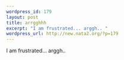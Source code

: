 ```yaml
--- 
wordpress_id: 179
layout: post
title: arrgghhh
excerpt: "I am frustrated... arggh.. "
wordpress_url: http://new.nata2.org/?p=179
---
```

I am frustrated... arggh.. 
